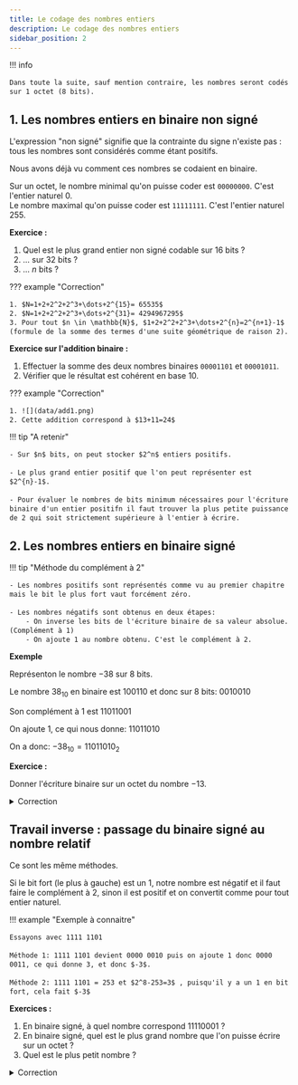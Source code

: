 ```yaml
---
title: Le codage des nombres entiers
description: Le codage des nombres entiers
sidebar_position: 2
---
```


!!! info

    Dans toute la suite, sauf mention contraire, les nombres seront codés sur 1 octet (8 bits).

## 1. Les nombres entiers en binaire non signé

L'expression "non signé" signifie que la contrainte du signe n'existe pas : tous les nombres sont considérés comme étant positifs.

Nous avons déjà vu comment ces nombres se codaient en binaire.

Sur un octet, le nombre minimal qu'on puisse coder est `00000000`. C'est l'entier naturel 0.  
Le nombre maximal qu'on puisse coder est `11111111`. C'est l'entier naturel 255.

**Exercice :**

1. Quel est le plus grand entier non signé codable sur 16 bits ?
2. ... sur 32 bits ?
3. ... $n$ bits ?

??? example "Correction"

    1. $N=1+2+2^2+2^3+\dots+2^{15}= 65535$
    2. $N=1+2+2^2+2^3+\dots+2^{31}= 4294967295$
    3. Pour tout $n \in \mathbb{N}$, $1+2+2^2+2^3+\dots+2^{n}=2^{n+1}-1$ (formule de la somme des termes d'une suite géométrique de raison 2).

**Exercice sur l'addition binaire :**

1. Effectuer la somme des deux nombres binaires `00001101` et `00001011`.
2. Vérifier que le résultat est cohérent en base 10.

??? example "Correction"

    1. ![](data/add1.png)
    2. Cette addition correspond à $13+11=24$

!!! tip "A retenir"

    - Sur $n$ bits, on peut stocker $2^n$ entiers positifs.

    - Le plus grand entier positif que l'on peut représenter est $2^{n}-1$.

    - Pour évaluer le nombres de bits minimum nécessaires pour l'écriture binaire d'un entier positifn il faut trouver la plus petite puissance de 2 qui soit strictement supérieure à l'entier à écrire.

## 2. Les nombres entiers en binaire signé

!!! tip "Méthode du complément à 2"

    - Les nombres positifs sont représentés comme vu au premier chapitre mais le bit le plus fort vaut forcément zéro.

    - Les nombres négatifs sont obtenus en deux étapes:
        - On inverse les bits de l'écriture binaire de sa valeur absolue. (Complément à 1)
        - On ajoute 1 au nombre obtenu. C'est le complément à 2.

**Exemple**

Représenton le nombre $-38$ sur 8 bits.

Le nombre $38_{10}$ en binaire est $100110$ et donc sur 8 bits: $0010010$

Son complément à 1 est $11011001$

On ajoute 1, ce qui nous donne: $11011010$

On a donc: $-38_{10} = 11011010_2$

**Exercice :**

Donner l'écriture binaire sur un octet du nombre $-13$.

<details>
  <summary>Correction</summary>

Commençons par écrire le nombre 13 en binaire. Il s'écrit  `00001101`.

- en prenant le complément à 1 de chaque bit, on obtient `11110010`.
- en ajoutant 1 à ce dernier nombre, on obtient `11110011`.

Le nombre $-13$ s'écrit donc `11110011`.

</details>

## Travail inverse : passage du binaire signé au nombre relatif

Ce sont les même méthodes.

Si le bit fort (le plus à gauche) est un 1, notre nombre est négatif et il faut faire le complément à 2, sinon il est positif et on convertit comme pour tout entier naturel.

!!! example "Exemple à connaitre"

    Essayons avec 1111 1101

    Méthode 1: 1111 1101 devient 0000 0010 puis on ajoute 1 donc 0000 0011, ce qui donne 3, et donc $-3$.

    Méthode 2: 1111 1101 = 253 et $2^8-253=3$ , puisqu'il y a un 1 en bit fort, cela fait $-3$

**Exercices :**

1. En binaire signé, à quel nombre correspond $11110001$ ?
2. En binaire signé, quel est le plus grand nombre que l'on puisse écrire sur un octet ?
3. Quel est le plus petit nombre ?

<details>
  <summary>Correction</summary>

1. $11110001$ devient $00001110$ puis on ajoute 1 $00001111$ qui donne 15 et donc $-15$
2. Le plus grand nombre est `01111111`, soit $+127$.
3. Le nombre minimal est $-128$.

</details>
